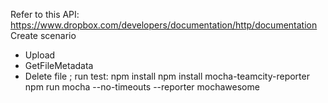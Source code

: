 Refer to this API: https://www.dropbox.com/developers/documentation/http/documentation
Create scenario 
  - Upload
  - GetFileMetadata
  - Delete file ;
run test:
npm install
npm install mocha-teamcity-reporter
npm run mocha --no-timeouts --reporter mochawesome
